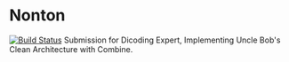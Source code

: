 # Nonton
[![Build Status](https://travis-ci.org/aryasurya21/Nonton.svg?branch=main)](https://travis-ci.org/aryasurya21/Nonton)
Submission for Dicoding Expert, Implementing Uncle Bob's Clean Architecture with Combine.
